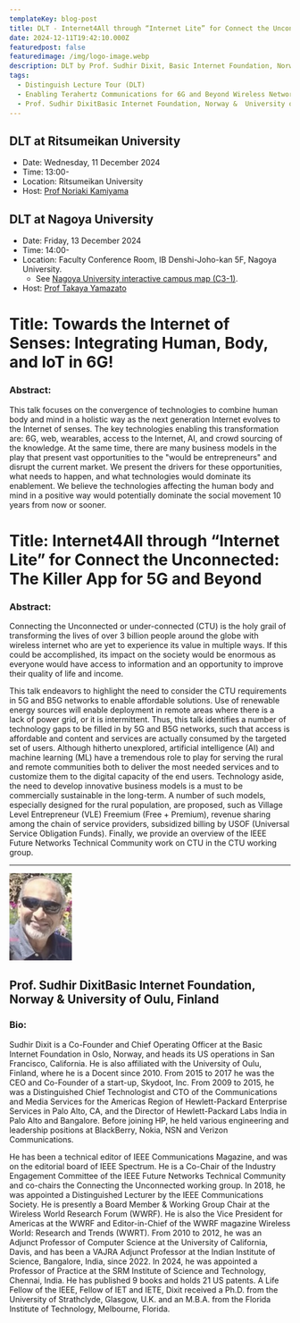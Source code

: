 ```yaml
---
templateKey: blog-post
title: DLT - Internet4All through “Internet Lite” for Connect the Unconnected - The Killer App for 5G and Beyond
date: 2024-12-11T19:42:10.000Z
featuredpost: false
featuredimage: /img/logo-image.webp
description: DLT by Prof. Sudhir Dixit, Basic Internet Foundation, Norway &  University of Oulu, Finland, at Ritsumeikan University and Nagoya University.
tags:
  - Distinguish Lecture Tour (DLT)
  - Enabling Terahertz Communications for 6G and Beyond Wireless Networks
  - Prof. Sudhir DixitBasic Internet Foundation, Norway &  University of Oulu, Finland
---
```


## DLT at Ritsumeikan University
- Date: Wednesday, 11 December 2024
- Time: 13:00-
- Location: Ritsumeikan University
- Host: [Prof Noriaki Kamiyama](/officers/)

## DLT at Nagoya University
- Date: Friday, 13 December 2024
- Time: 14:00-
- Location: Faculty Conference Room, IB Denshi-Joho-kan 5F, Nagoya University.
  - See [Nagoya University interactive campus map (C3-1)](https://www.nagoya-u.ac.jp/extra/map/index.html).
- Host: [Prof Takaya Yamazato](/officers)

<!-- 12/11 Ritsumeikan University (hosted by our Vice-Chair Prof Kamiyama)
12/13 Nagoya University (hosted by me) -->
# Title: Towards the Internet of Senses: Integrating Human, Body, and IoT in 6G!

### Abstract:

This talk focuses on the convergence of technologies to combine human body and mind in a holistic way as the next generation Internet evolves to the Internet of senses. 
The key technologies enabling this transformation are: 6G, web, wearables, access to the Internet, AI, and crowd sourcing of the knowledge. 
At the same time, there are many business models in the play that present vast opportunities to the "would be entrepreneurs" and disrupt the current market. 
We present the drivers for these opportunities, what needs to happen, and what technologies would dominate its enablement. 
We believe the technologies affecting the human body and mind in a positive way would potentially dominate the social movement 10 years from now or sooner.

# Title: Internet4All through “Internet Lite” for Connect the Unconnected: The Killer App for 5G and Beyond

### Abstract:

Connecting the Unconnected or under-connected (CTU) is the holy grail of transforming the lives of over 3 billion people around the globe with wireless internet who are yet to experience its value in multiple ways. 
If this could be accomplished, its impact on the society would be enormous as everyone would have access to information and an opportunity to improve their quality of life and income.

This talk endeavors to highlight the need to consider the CTU requirements in 5G and B5G networks to enable affordable solutions.
Use of renewable energy sources will enable deployment in remote areas where there is a lack of power grid, or it is intermittent. 
Thus, this talk identifies a number of technology gaps to be filled in by 5G and B5G networks, such that access is affordable and content and services are actually consumed by the targeted set of users. 
Although hitherto unexplored, artificial intelligence (AI) and machine learning (ML) have a tremendous role to play for serving the rural and remote communities both to deliver the most needed services and to customize them to the digital capacity of the end users. 
Technology aside, the need to develop innovative business models is a must to be commercially sustainable in the long-term. A number of such models, especially designed for the rural population, are proposed, such as Village Level Entrepreneur (VLE) Freemium (Free + Premium), revenue sharing among the chain of service providers, subsidized billing by USOF (Universal Service Obligation Funds). 
Finally, we provide an overview of the IEEE Future Networks Technical Community work on CTU in the CTU working group.

---

![Sudhir Dixit](Sudhir-Dixit.jpg)

## Prof. Sudhir DixitBasic Internet Foundation, Norway &  University of Oulu, Finland

### Bio:

Sudhir Dixit is a Co-Founder and Chief Operating Officer at the Basic Internet Foundation in Oslo, Norway, and heads its US operations in San Francisco, California.  He is also affiliated with the University of Oulu, Finland, where he is a Docent since 2010.  From 2015 to 2017 he was the CEO and Co-Founder of a start-up, Skydoot, Inc. From 2009 to 2015, he was a Distinguished Chief Technologist and CTO of the Communications and Media Services for the Americas Region of Hewlett-Packard Enterprise Services in Palo Alto, CA, and the Director of Hewlett-Packard Labs India in Palo Alto and Bangalore. Before joining HP, he held various engineering and leadership positions at BlackBerry, Nokia, NSN and Verizon Communications.

He has been a technical editor of IEEE Communications Magazine, and was on the editorial board of IEEE Spectrum. He is a Co-Chair of the Industry Engagement Committee of the IEEE Future Networks Technical Community and co-chairs the Connecting the Unconnected working group. In 2018, he was appointed a Distinguished Lecturer by the IEEE Communications Society. He is presently a Board Member & Working Group Chair at the Wireless World Research Forum (WWRF). He is also the Vice President for Americas at the WWRF and Editor-in-Chief of the WWRF magazine Wireless World: Research and Trends (WWRT). From 2010 to 2012, he was an Adjunct Professor of Computer Science at the University of California, Davis, and has been a VAJRA Adjunct Professor at the Indian Institute of Science, Bangalore, India, since 2022. In 2024, he was appointed a Professor of Practice at the SRM Institute of Science and Technology, Chennai, India. He has published 9 books and holds 21 US patents. A Life Fellow of the IEEE, Fellow of IET and IETE, Dixit received a Ph.D. from the University of Strathclyde, Glasgow, U.K. and an M.B.A. from the Florida Institute of Technology, Melbourne, Florida. 
